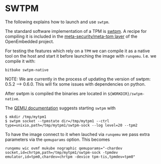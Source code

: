 # SWTPM
The following explains how to launch and use `swtpm`. 

The standard software implementation of a TPM is [swtpm](https://github.com/stefanberger/swtpm). A recipe for compiling it is included in the [meta-security/meta-tpm layer](https://git.yoctoproject.org/cgit/cgit.cgi/meta-security/tree/meta-tpm/recipes-tpm/swtpm) of the OpenEmbedded project. 

For testing the features which rely on a `TPM` we can compile it as a native tool on the host and start it before launching the image with `runqemu`. I.e. we compile it with:
```
bitbake swtpm-native
```
NOTE: We are currently in the process of updating the version of swtpm: 0.5.2 --> 0.6.0. This will fix some issues with dependencies on python.

After swtpm is compiled the binaries are located in `${WORKDIR}/swtpm-native`.

The [QEMU documentation](https://qemu-project.gitlab.io/qemu/specs/tpm.html#the-qemu-tpm-emulator-device) suggests starting `swtpm` with 
```
$ mkdir /tmp/mytpm1
$ swtpm socket --tpmstate dir=/tmp/mytpm1 --ctrl type=unixio,path=/tmp/mytpm1/swtpm-sock --log level=20 --tpm2
```
To have the image connect to it when lauched via `runqemu` we pass extra parameters via the `qemuparams` option. This becomes
```
runqemu wic ovmf mukube nographic qemuparams="-chardev socket,id=chrtpm,path=/tmp/mytpm1/swtpm-sock -tpmdev emulator,id=tpm0,chardev=chrtpm -device tpm-tis,tpmdev=tpm0" 
```


